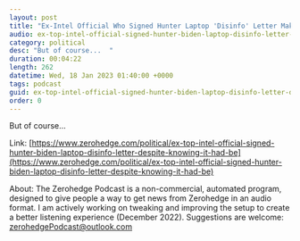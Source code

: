 ```yaml
---
layout: post
title: "Ex-Intel Official Who Signed Hunter Laptop 'Disinfo' Letter Makes Shocking Admission"
audio: ex-top-intel-official-signed-hunter-biden-laptop-disinfo-letter-despite-knowing-it-had-be-0
category: political
desc: "But of course...  "
duration: 00:04:22
length: 262
datetime: Wed, 18 Jan 2023 01:40:00 +0000
tags: podcast
guid: ex-top-intel-official-signed-hunter-biden-laptop-disinfo-letter-despite-knowing-it-had-be-0
order: 0
---
```

But of course...  

Link: [https://www.zerohedge.com/political/ex-top-intel-official-signed-hunter-biden-laptop-disinfo-letter-despite-knowing-it-had-be](https://www.zerohedge.com/political/ex-top-intel-official-signed-hunter-biden-laptop-disinfo-letter-despite-knowing-it-had-be)

About: The Zerohedge Podcast is a non-commercial, automated program, designed to give people a way to get news from Zerohedge in an audio format.  I am actively working on tweaking and improving the setup to create a better listening experience (December 2022).  Suggestions are welcome: [zerohedgePodcast@outlook.com](mailto:zerohedgePodcast@outlook.com)